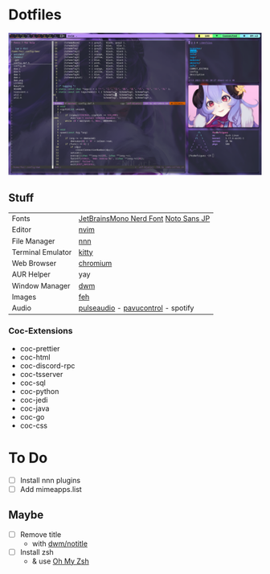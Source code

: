 # Dotfiles
![screenshot](./Downloads/sshot.png)


## Stuff
|||
| -----------		| ----------- |
| Fonts				| [JetBrainsMono Nerd Font](https://www.programmingfonts.org/#jetbrainsmono) [Noto Sans JP](https://fonts.google.com/noto/specimen/Noto+Sans+JP) |
| Editor			| [nvim](https://neovim.io/) |
| File Manager		| [nnn](https://github.com/jarun/nnn) |
| Terminal Emulator	| [kitty](https://sw.kovidgoyal.net/kitty/) |
| Web Browser		| [chromium](https://www.chromium.org/chromium-projects/) |
| AUR Helper		| yay |
| Window Manager	| [dwm](https://dwm.suckless.org/) |
| Images			| [feh](https://feh.finalrewind.org/)       |
| Audio				| [pulseaudio](https://www.freedesktop.org/wiki/Software/PulseAudio/) - [pavucontrol](https://freedesktop.org/software/pulseaudio/pavucontrol/) -  spotify|

### Coc-Extensions
- coc-prettier
- coc-html
- coc-discord-rpc
- coc-tsserver
- coc-sql
- coc-python
- coc-jedi
- coc-java
- coc-go
- coc-css

# To Do
- [ ] Install nnn plugins
- [ ] Add mimeapps.list

## Maybe
- [ ] Remove title
  - with [dwm/notitle](https://dwm.suckless.org/patches/notitle/)
- [ ] Install zsh
  - & use [Oh My Zsh](https://ohmyz.sh/)
